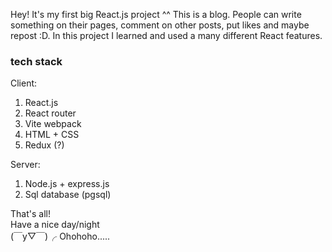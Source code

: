 Hey! It's my first big React.js project ^^
This is a blog. People can write something on their pages, comment on other posts, put likes and maybe repost :D. In this project I learned and used a many different React features. 

### tech stack ###
Client: 
1. React.js
2. React router
3. Vite webpack
4. HTML + CSS
5. Redux (?)
   
Server:
1. Node.js + express.js
2. Sql database (pgsql)

That's all! <br>
Have a nice day/night <br>
        (￣y▽￣)╭ Ohohoho.....
